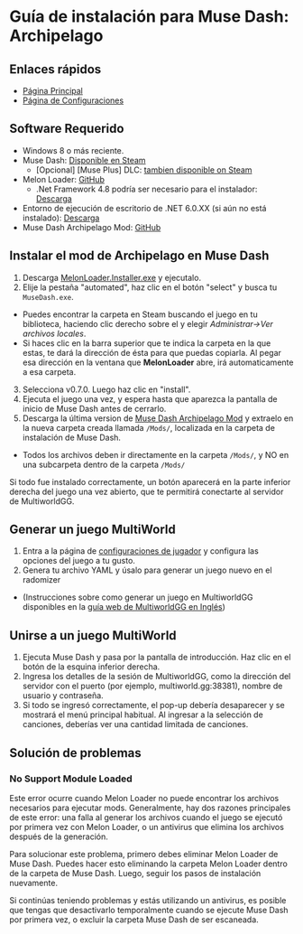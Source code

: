 # Guía de instalación para Muse Dash: Archipelago

## Enlaces rápidos
- [Página Principal](../../../../games/Muse%20Dash/info/en)
- [Página de Configuraciones](../../../../games/Muse%20Dash/player-options)

## Software Requerido

- Windows 8 o más reciente.
- Muse Dash: [Disponible en Steam](https://store.steampowered.com/app/774171/Muse_Dash/)
  - \[Opcional\] [Muse Plus] DLC: [tambien disponible on Steam](https://store.steampowered.com/app/2593750/Muse_Dash__Muse_Plus/)
- Melon Loader: [GitHub](https://github.com/LavaGang/MelonLoader/releases/latest)
  - .Net Framework 4.8 podría ser necesario para el instalador: [Descarga](https://dotnet.microsoft.com/es-es/download/dotnet-framework/net48)
- Entorno de ejecución de escritorio de .NET 6.0.XX (si aún no está instalado): [Descarga](https://dotnet.microsoft.com/es-es/download/dotnet/6.0)
- Muse Dash Archipelago Mod: [GitHub](https://github.com/DeamonHunter/ArchipelagoMuseDash/releases/latest)

## Instalar el mod de Archipelago en Muse Dash

1. Descarga [MelonLoader.Installer.exe](https://github.com/LavaGang/MelonLoader/releases/latest) y ejecutalo.
2. Elije la pestaña "automated", haz clic en el botón "select" y busca tu `MuseDash.exe`.
  - Puedes encontrar la carpeta en Steam buscando el juego en tu biblioteca, haciendo clic derecho sobre el y elegir *Administrar→Ver archivos locales*.
  - Si haces clic en la barra superior que te indica la carpeta en la que estas, te dará la dirección de ésta para que puedas copiarla. Al pegar esa dirección en la ventana que **MelonLoader** abre, irá automaticamente a esa carpeta.
3. Selecciona v0.7.0. Luego haz clic en "install".
4. Ejecuta el juego una vez, y espera hasta que aparezca la pantalla de inicio de Muse Dash antes de cerrarlo.
5. Descarga la última version de [Muse Dash Archipelago Mod](https://github.com/DeamonHunter/ArchipelagoMuseDash/releases/latest) y extraelo en la nueva carpeta creada llamada `/Mods/`, localizada en la carpeta de instalación de Muse Dash.
  - Todos los archivos deben ir directamente en la carpeta `/Mods/`, y NO en una subcarpeta dentro de la carpeta `/Mods/`

Si todo fue instalado correctamente, un botón aparecerá en la parte inferior derecha del juego una vez abierto, que te permitirá conectarte al servidor de MultiworldGG.

## Generar un juego MultiWorld
1. Entra a la página de [configuraciones de jugador](/games/Muse%20Dash/player-options) y configura las opciones del juego a tu gusto.
2. Genera tu archivo YAML y úsalo para generar un juego nuevo en el radomizer
  - (Instrucciones sobre como generar un juego en MultiworldGG disponibles en la [guía web de MultiworldGG en Inglés](/tutorial/Archipelago/setup/en))

## Unirse a un juego MultiWorld

1. Ejecuta Muse Dash y pasa por la pantalla de introducción. Haz clic en el botón de la esquina inferior derecha.
2. Ingresa los detalles de la sesión de MultiworldGG, como la dirección del servidor con el puerto (por ejemplo, multiworld.gg:38381), nombre de usuario y contraseña.
3. Si todo se ingresó correctamente, el pop-up debería desaparecer y se mostrará el menú principal habitual. Al ingresar a la selección de canciones, deberías ver una cantidad limitada de canciones.

## Solución de problemas

### No Support Module Loaded

Este error ocurre cuando Melon Loader no puede encontrar los archivos necesarios para ejecutar mods. Generalmente, hay dos razones principales de este error: una falla al generar los archivos cuando el juego se ejecutó por primera vez con Melon Loader, o un antivirus que elimina los archivos después de la generación.

Para solucionar este problema, primero debes eliminar Melon Loader de Muse Dash. Puedes hacer esto eliminando la carpeta Melon Loader dentro de la carpeta de Muse Dash. Luego, seguir los pasos de instalación nuevamente.

Si continúas teniendo problemas y estás utilizando un antivirus, es posible que tengas que desactivarlo temporalmente cuando se ejecute Muse Dash por primera vez, o excluir la carpeta Muse Dash de ser escaneada.
